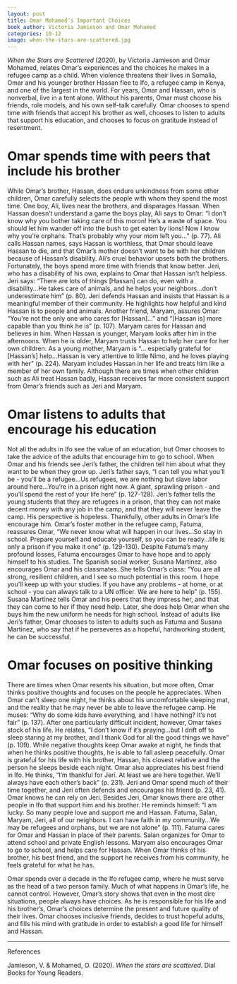 ```yaml
---
layout: post
title: Omar Mohamed's Important Choices
book_author: Victoria Jamieson and Omar Mohamed
categories: 10-12
image: when-the-stars-are-scattered.jpg
---
```

_When the Stars are Scattered_ (2020), by Victoria Jamieson and Omar Mohamed,
relates Omar’s experiences and the choices he makes in a refugee camp as a
child. When violence threatens their lives in Somalia, Omar and his younger
brother Hassan flee to Ifo, a refugee camp in Kenya, and one of the largest in
the world. For years, Omar and Hassan, who is nonverbal, live in a tent alone.
Without his parents, Omar must choose his friends, role models, and his own
self-talk carefully. Omar chooses to spend time with friends that accept his
brother as well, chooses to listen to adults that support his education, and
chooses to focus on gratitude instead of resentment.

# Omar spends time with peers that include his brother

While Omar’s brother, Hassan, does endure unkindness from some other children,
Omar carefully selects the people with whom they spend the most time. One boy,
Ali, lives near the brothers, and disparages Hassan. When Hassan doesn’t
understand a game the boys play, Ali says to Omar: “I don’t know why you bother
taking care of this moron! He’s a waste of space. You should let him wander off
into the bush to get eaten by lions! Now I know why you’re orphans. That’s
probably why your mom left you…” (p. 77). Ali calls Hassan names, says Hassan is
worthless, that Omar should leave Hassan to die, and that Omar’s mother doesn’t
want to be with her children because of Hassan’s disability. Ali’s cruel
behavior upsets both the brothers. Fortunately, the boys spend more time with
friends that know better. Jeri, who has a disability of his own, explains to
Omar that Hassan isn’t helpless. Jeri says: “There are lots of things [Hassan] can
do, even with a disability...He takes care of animals, and he helps your
neighbors...don’t underestimate him” (p. 80). Jeri defends Hassan and insists
that Hassan is a meaningful member of their community. He highlights how helpful
and kind Hassan is to people and animals. Another friend, Maryam, assures Omar:
“You're not the only one who cares for [Hassan]...” and “[Hassan is] more
capable than you think he is” (p. 107). Maryam cares for Hassan and believes in
him. When Hassan is younger, Maryam looks after him in the afternoons. When he
is older, Maryam trusts Hassan to help her care for her own children. As a young
mother, Maryam is “... especially grateful for [Hassan’s] help...Hassan is very
attentive to little Nimo, and he loves playing with her” (p. 224). Maryam
includes Hassan in her life and treats him like a member of her own family.
Although there are times when other children such as Ali treat Hassan badly,
Hassan receives far more consistent support from Omar’s friends such as Jeri and
Maryam.

# Omar listens to adults that encourage his education

Not all the adults in Ifo see the value of an education, but Omar chooses to
take the advice of the adults that encourage him to go to school. When Omar and
his friends see Jeri’s father, the children tell him about what they want to be
when they grow up. Jeri’s father says, “I can tell you what you’ll be - you’ll
be a refugee...Us refugees, we are nothing but slave labor around here...You’re
in a prison right now. A giant, sprawling prison - and you’ll spend the rest of
your life here” (p. 127-128). Jeri’s father tells the young students that they
are refugees in a prison, that they can not make decent money with any job in
the camp, and that they will never leave the camp. His perspective is hopeless.
Thankfully, other adults in Omar’s life encourage him. Omar’s foster mother in
the refugee camp, Fatuma, reassures Omar, “We never know what will happen in our
lives...So stay in school. Prepare yourself and educate yourself, so you can be
ready...life is only a prison if you make it one” (p. 129-130). Despite Fatuma’s
many profound losses, Fatuma encourages Omar to have hope and to apply himself
to his studies. The Spanish social worker, Susana Martinez, also encourages Omar
and his classmates. She tells Omar’s class: “You are all strong, resilient
children, and I see so much potential in this room. I hope you’ll keep up with
your studies. If you have any problems - at home, or at school - you can always
talk to a UN officer. We are here to help” (p. 155). Susana Martinez tells Omar
and his peers that they impress her, and that they can come to her if they need
help. Later, she does help Omar when she buys him the new uniform he needs for
high school. Instead of adults like Jeri’s father, Omar chooses to listen to
adults such as Fatuma and Susana Martinez, who say that if he perseveres as a
hopeful, hardworking student, he can be successful.

# Omar focuses on positive thinking

There are times when Omar resents his situation, but more often, Omar thinks
positive thoughts and focuses on the people he appreciates. When Omar can’t
sleep one night, he thinks about his uncomfortable sleeping mat, and the reality
that he may never be able to leave the refugee camp. He muses: “Why do some kids
have everything, and I have nothing? It’s not fair” (p. 137). After one
particularly difficult incident, however, Omar takes stock of his life. He
relates, “I don’t know if it’s praying...but I drift off to sleep staring at my
brother, and I thank God for all the good things we have” (p. 109). While
negative thoughts keep Omar awake at night, he finds that when he thinks
positive thoughts, he is able to fall asleep peacefully. Omar is grateful for
his life with his brother, Hassan, his closest relative and the person he sleeps
beside each night. Omar also appreciates his best friend in Ifo. He thinks, “I’m
thankful for Jeri. At least we are here together. We’ll always have each other’s
back” (p. 231). Jeri and Omar spend much of their time together, and Jeri often
defends and encourages his friend (p. 23, 41). Omar knows he can rely on Jeri.
Besides Jeri, Omar knows there are other people in Ifo that support him and his
brother. He reminds himself: “I am lucky. So many people love and support me and
Hassan. Fatuma, Salan, Maryam, Jeri, all of our neighbors. I can have faith in
my community...We may be refugees and orphans, but we are not alone” (p. 111).
Fatuma cares for Omar and Hassan in place of their parents. Salan organizes for
Omar to attend school and private English lessons. Maryam also encourages Omar
to go to school, and helps care for Hassan. When Omar thinks of his brother, his
best friend, and the support he receives from his community, he feels grateful
for what he has.

Omar spends over a decade in the Ifo refugee camp, where he must serve as the
head of a two person family. Much of what happens in Omar’s life, he cannot
control. However, Omar’s story shows that even in the most dire situations,
people always have choices. As he is responsible for his life and his brother’s,
Omar’s choices determine the present and future quality of their lives. Omar
chooses inclusive friends, decides to trust hopeful adults, and fills his mind
with gratitude in order to establish a good life for himself and Hassan.

---
References

Jamieson, V. & Mohamed, O. (2020). _When the stars are scattered_. Dial Books
for Young Readers.
